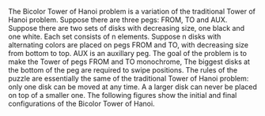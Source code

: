 The Bicolor Tower of Hanoi problem is a variation of the traditional Tower of Hanoi problem. Suppose there are three pegs: FROM, TO and AUX. Suppose there are two sets of disks with decreasing size, one black and one white. Each set consists of n elements. Suppose n disks with alternating colors are placed on pegs FROM and TO, with decreasing size from bottom to top. AUX is an auxillary peg. The goal of the problem is to make the Tower of pegs FROM and TO monochrome, The biggest disks at the bottom of the peg are required to swipe positions. The rules of the puzzle are essentially the same of the traditional Tower of Hanoi problem: only one disk can be moved at any time. A a larger disk can never be placed on top of a smaller one. 
The following figures show the initial and final configurations of the Bicolor Tower of Hanoi.

